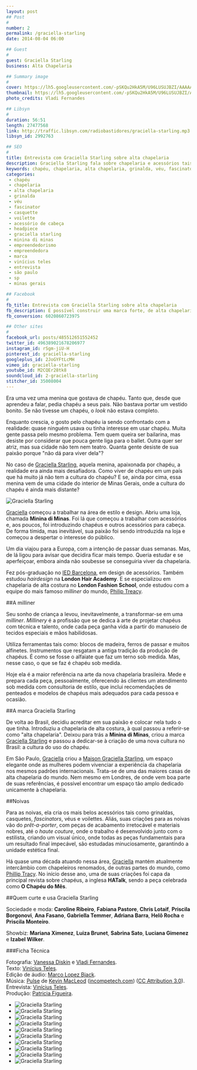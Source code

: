 ```yaml
---
layout: post
## Post
#
number: 2
permalink: /graciella-starling
date: 2014-08-04 06:00

## Guest
#
guest: Graciella Starling
business: Alta Chapelaria

## Summary image
#
cover: https://lh5.googleusercontent.com/-pSKQu2HkA5M/U96LUSUJBZI/AAAAAAAAANE/A5fgxJ1eePA/s800/Colecao_Versos_05_video.jpg
thumbnail: https://lh5.googleusercontent.com/-pSKQu2HkA5M/U96LUSUJBZI/AAAAAAAAANE/A5fgxJ1eePA/s800/Colecao_Versos_05_video.jpg
photo_credits: Vladi Fernandes

## Libsyn
#
duration: 56:51
length: 27477568
link: http://traffic.libsyn.com/radiobastidores/graciella-starling.mp3
libsyn_id: 2992763

## SEO
#
title: Entrevista com Graciella Starling sobre alta chapelaria
description: Graciella Starling fala sobre chapelaria e acessórios tais como grinalda, voilette, fascinator e casquette.
keywords: chapéu, chapelaria, alta chapelaria, grinalda, véu, fascinator, casquette, voilette, acessório de cabeça, graciella starling, empreendedorismo, empreendedora, marca, vinícius teles, entrevista, headpiece, são paulo, sp, minas gerais, minina di minas
categories:
 - chapéu
 - chapelaria
 - alta chapelaria
 - grinalda
 - véu
 - fascinator
 - casquette
 - voilette
 - acessório de cabeça
 - headpiece
 - graciella starling
 - minina di minas
 - empreendedorismo
 - empreendedora
 - marca
 - vinícius teles
 - entrevista
 - são paulo
 - sp
 - minas gerais

## Facebook
#
fb_title: Entrevista com Graciella Starling sobre alta chapelaria
fb_description: É possível construir uma marca forte, de alta chapelaria, em um país onde não se usa chapéu. Sim, é exatamente o que fez Graciella Starling.
fb_conversion: 6020860723975

## Other sites
#
facebook_url: posts/485512651552452
twitter_id: 496389021678206977
instagram_id: rSgm-jiU-H
pinterest_id: graciella-starling
googleplus_id: 2JoGYFtLcMH
vimeo_id: graciella-starling
youtube_id: M2CQEr28tk8
soundcloud_id: 2-graciella-starling
stitcher_id: 35008004
---
```

Era uma vez uma menina que gostava de chapéu. Tanto que, desde que aprendeu a falar, pedia chapéu a seus pais. Não bastava portar um vestido bonito. Se não tivesse um chapéu, o *look* não estava completo.

Enquanto crescia, o gosto pelo chapéu ia sendo confrontado com a realidade: quase ninguém usava ou tinha interesse em usar chapéu. Muita gente passa pelo mesmo problema. Tem quem queira ser bailarina, mas desiste por considerar que pouca gente liga para o ballet. Outra quer ser atriz, mas sua cidade não tem nem teatro. Quanta gente desiste de sua paixão porque "não dá para viver dela"? 

No caso de [Graciella Starling][g], aquela menina, apaixonada por chapéu, a realidade era ainda mais desafiadora. Como viver de chapéu em um país que há muito já não tem a cultura do chapéu? E se, ainda por cima, essa menina vem de uma cidade do interior de Minas Gerais, onde a cultura do chapéu é ainda mais distante?

![Graciella Starling][gs]

[Graciella][g] começou a trabalhar na área de estilo e design. Abriu uma loja, chamada **Minina di Minas**. Foi lá que começou a trabalhar com acessórios e, aos poucos, foi introduzindo chapéus e outros acessórios para cabeça. De forma tímida, mas inevitável, sua paixão foi sendo introduzida na loja e começou a despertar o interesse do público.

Um dia viajou para a Europa, com a intenção de passar duas semanas. Mas, de lá ligou para avisar que decidira ficar mais tempo. Queria estudar e se aperfeiçoar, embora ainda não soubesse se conseguiria viver da chapelaria. 

Fez pós-graduação no [IED Barcelona][ied], em design de acessórios. Também estudou  *hairdesign* na **London Hair Academy**. E se especializou em chapelaria de alta costura no **London Fashion School**, onde estudou com a equipe do mais famoso *milliner* do mundo, [Philip Treacy][p].

##A milliner

Seu sonho de criança a levou, inevitavelmente, a transformar-se em uma *milliner*. *Millinery* é a profissão que se dedica à arte de projetar chapéus com técnica e talento, onde cada peça ganha vida a partir do manuseio de tecidos especiais e mãos habilidosas. 

Utiliza ferramentas tais como: blocos de madeira, ferros de passar e muitos alfinetes. Instrumentos que resgatam a antiga tradição da produção de chapéus. É como se fosse o alfaiate que faz um terno sob medida. Mas, nesse caso, o que se faz é chapéu sob medida.

Hoje ela é a maior referência na arte da nova chapelaria brasileira. Mede e prepara cada peça, pessoalmente, oferecendo às clientes um atendimento sob medida com consultoria de estilo, que inclui recomendações de penteados e modelos de chapéus mais adequados para cada pessoa e ocasião.

##A marca Graciella Starling

De volta ao Brasil, decidiu acreditar em sua paixão e colocar nela tudo o que tinha. Introduziu a chapelaria de alta costura, à qual passou a referir-se como "alta chapelaria". Deixou para trás a **Minina di Minas**, criou a marca [Graciella Starling][g] e passou a dedicar-se à criação de uma nova cultura no Brasil: a cultura do uso do chapéu.

Em São Paulo, [Graciella][g] criou a [Maison Graciella Starling][g], um espaço elegante onde as mulheres podem vivenciar a experiência da chapelaria nos mesmos padrões internacionais. Trata-se de uma das maiores casas de alta chapelaria do mundo. Nem mesmo em Londres, de onde vem boa parte de suas referências, é possível encontrar um espaço tão amplo dedicado unicamente à chapelaria.

##Noivas

Para as noivas, ela cria os mais belos acessórios tais como grinaldas, casquetes, *fascinators*, véus e voilettes. Aliás, suas criações para as noivas vão do *prêt-a-porter*, com peças de acabamento irretocável e materiais nobres, até o *haute couture*, onde o trabalho é desenvolvido junto com o estilista, criando um visual único, onde todas as peças fundamentais para um resultado final impecável, são estudadas minuciosamente, garantindo a unidade estética final.

Há quase uma década atuando nessa área, [Graciella][g] mantém atualmente intercâmbio com chapeleiros renomados, de outras partes do mundo, como [Phillip Tracy][p]. No início desse ano, uma de suas criações foi capa da principal revista sobre chapéus, a inglesa **HATalk**, sendo a peça celebrada como **O Chapéu do Mês**.

##Quem curte e usa Graciella Starling

Sociedade e moda: **Caroline Ribeiro**, **Fabiana Pastore**, **Chris Lotaif**, **Priscila Borgonovi**, **Ana Fasano**, **Gabriella Temmer**, **Adriana Barra**, **Helô Rocha** e **Priscila Monteiro**.

Showbiz: **Mariana Ximenez**, **Luiza Brunet**, **Sabrina Sato**, **Luciana Gimenez** e **Izabel Wilker**.

###Ficha Técnica

Fotografia: [Vanessa Diskin][vd] e [Vladi Fernandes][vf].  
Texto: [Vinícius Teles][v].  
Edição de áudio: [Marco Lopez Bjack][m].  
Música: [Pulse][pm] de [Kevin MacLeod][pm] ([incompetech.com][pm]) ([CC Attribution 3.0][CCA]).  
Entrevista: [Vinícius Teles][v].  
Produção: [Patricia Figueira][pf].

* ![Graciella Starling][foto1]
* ![Graciella Starling][foto2]
* ![Graciella Starling][foto3]
* ![Graciella Starling][foto4]
* ![Graciella Starling][foto5]
* ![Graciella Starling][foto6]
* ![Graciella Starling][foto7]
* ![Graciella Starling][foto8]
* ![Graciella Starling][foto9]
* ![Graciella Starling][foto10]

[g]:      http://graciellastarling.com.br/
[gs]:     https://lh3.googleusercontent.com/-foTGJum0JMQ/U97cHd4j7HI/AAAAAAAAANU/GGET79AiaAc/s800/Graciella_Starling_02.jpg "A designer Graciella Starling."
[foto1]:  https://lh4.googleusercontent.com/-cfRQOpvogpQ/U92oTgWwMeI/AAAAAAAAAH8/eBP6bEn2_oU/s800/Colecao_5X.jpg "Acessório de cabeça: Graciella Starling. Foto: Vladi Fernandes."
[foto2]:  https://lh6.googleusercontent.com/-_TQOOYFVKiY/U92oYbE_irI/AAAAAAAAAI8/o4JCiR4MFPU/s800/Colecao_Versos_01.jpg "Acessório de cabeça: Graciella Starling. Foto: Vanessa Diskin."
[foto3]:  https://lh6.googleusercontent.com/-XaihkB9NOeM/U92oWXZzcLI/AAAAAAAAAIk/KQfH0PuKark/s800/Colecao_Poesias_08.jpg "Acessório de cabeça: Graciella Starling. Foto: Vanessa Diskin."
[foto4]:  https://lh6.googleusercontent.com/-09rnkzJwl7k/U92oRoyKnpI/AAAAAAAAAHk/-XIJ_opnUWo/s800/Colecao_Poesias_01.jpg "Acessório de cabeça: Graciella Starling. Foto: Vanessa Diskin."
[foto5]:  https://lh3.googleusercontent.com/-UIP7J38485M/U92oUp0vf0I/AAAAAAAAAIQ/YE4cQ8UAbX0/s800/Colecao_Poesias_05.jpg "Acessório de cabeça: Graciella Starling. Foto: Vanessa Diskin."
[foto6]:  https://lh5.googleusercontent.com/-fpOW_qywdmc/U92ohUZ-mBI/AAAAAAAAAKM/M151d6a8qyM/s800/Colecao_Versos_11.jpg "Acessório de cabeça: Graciella Starling. Foto: Vladi Fernandes."
[foto7]:  https://lh3.googleusercontent.com/--mdcnvia7z4/U92oVQ9oIqI/AAAAAAAAAIY/IVwpCZnuwwo/s800/Colecao_Poesias_07.jpg "Acessório de cabeça: Graciella Starling. Foto: Vanessa Diskin."
[foto8]:  https://lh5.googleusercontent.com/-OvK2CySLarA/U92oX2DMihI/AAAAAAAAAI4/f17oN98M9JY/s800/Colecao_Poesias_10.jpg "Acessório de cabeça: Graciella Starling. Foto: Vanessa Diskin."
[foto9]:  https://lh5.googleusercontent.com/-55s5YVgDlrg/U92oW5TAGXI/AAAAAAAAAIo/S3z66kbEY24/s800/Colecao_Poesias_09.jpg "Acessório de cabeça: Graciella Starling. Foto: Vanessa Diskin."
[foto10]: https://lh5.googleusercontent.com/-DYxkFPOmEmc/U92oaYkqeYI/AAAAAAAAAMs/MnadmtMATZI/s800/Colecao_Versos_03.jpg "Acessório de cabeça: Graciella Starling. Foto: Vladi Fernandes."

[ied]:    http://iedbarcelona.es/
[p]:      http://www.philiptreacy.co.uk/
[vd]:     http://vanessadiskin.com/
[vf]:     http://www.vladi.com.br/
[m]: https://www.facebook.com/MarcoLopezOficial
[v]: http://www.viniciusteles.com.br
[cia]: http://conteudoecia.com.br/html
[pf]: http://www.patriciafigueira.com.br
[CCA]: http://creativecommons.org/licenses/by/3.0/
[pm]: http://incompetech.com/music/royalty-free/index.html?isrc=USUAN1100102